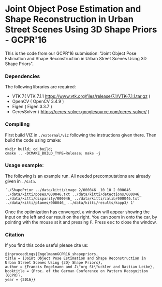 # Joint Object Pose Estimation and Shape Reconstruction in Urban Street Scenes Using 3D Shape Priors - GCPR'16

This is the code from our GCPR'16 submission: "Joint Object Pose Estimation and Shape Reconstruction in Urban Street Scenes Using 3D Shape Priors".

### Dependencies
The following libraries are required:
* VTK 7( VTK 7.1.1 https://www.vtk.org/files/release/7.1/VTK-7.1.1.tar.gz )
* OpenCV ( OpenCV 3.4.9 )
* Eigen ( Eigen 3.3.7 )
* CeresSolver ( https://ceres-solver.googlesource.com/ceres-solver/ )

### Compiling
First build VIZ in `./external/viz` following the instructions given there.
Then build the code using cmake:
```
mkdir build; cd build;
cmake .. -DCMAKE_BUILD_TYPE=Release; make -j
```

### Usage example:
The following is an example run. All needed precomputations are already given in `./data`.
```
‘./ShapePrior ../data/kitti/image_2/000046_ 10 10 2 000046 ../data/kitti/poses/000046.txt ../data/kitti/detections/000046_ ../data/kitti/disparity/000046_ ../data/kitti/calib/000046.txt ../data/kitti/planes/000046_ ../data/kitti/results/kapp3/ 1' 
```

Once the optimization has converged, a window will appear showing the input on the left and our result on the right.
You can zoom in onto the car, by pointing with the mouse at it and pressing <kbd>F</kbd>.
Press <kbd>esc</kbd> to close the window.

### Citation
If you find this code useful please cite us:
```
@inproceedings{EngelmannGCPR16_shapepriors, 
title = {Joint Object Pose Estimation and Shape Reconstruction in Urban Street Scenes Using {3D} Shape Priors},
author = {Francis Engelmann and J\"org St\"uckler and Bastian Leibe},
booktitle = {Proc. of the German Conference on Pattern Recognition (GCPR)},
year = {2016}}
```

